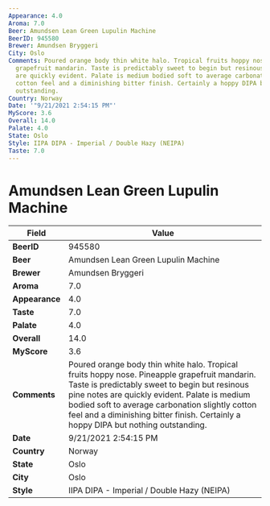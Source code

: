 ```yaml
---
Appearance: 4.0
Aroma: 7.0
Beer: Amundsen Lean Green Lupulin Machine
BeerID: 945580
Brewer: Amundsen Bryggeri
City: Oslo
Comments: Poured orange body thin white halo. Tropical fruits hoppy nose. Pineapple
  grapefruit mandarin. Taste is predictably sweet to begin but resinous pine notes
  are quickly evident. Palate is medium bodied soft to average carbonation slightly
  cotton feel and a diminishing bitter finish. Certainly a hoppy DIPA but nothing
  outstanding.
Country: Norway
Date: '"9/21/2021 2:54:15 PM"'
MyScore: 3.6
Overall: 14.0
Palate: 4.0
State: Oslo
Style: IIPA DIPA - Imperial / Double Hazy (NEIPA)
Taste: 7.0
---
```


# Amundsen Lean Green Lupulin Machine

| Field         | Value |
|---------------|-------|
| **BeerID** | 945580 |
| **Beer** | Amundsen Lean Green Lupulin Machine |
| **Brewer** | Amundsen Bryggeri |
| **Aroma** | 7.0 |
| **Appearance** | 4.0 |
| **Taste** | 7.0 |
| **Palate** | 4.0 |
| **Overall** | 14.0 |
| **MyScore** | 3.6 |
| **Comments** | Poured orange body thin white halo. Tropical fruits hoppy nose. Pineapple grapefruit mandarin. Taste is predictably sweet to begin but resinous pine notes are quickly evident. Palate is medium bodied soft to average carbonation slightly cotton feel and a diminishing bitter finish. Certainly a hoppy DIPA but nothing outstanding. |
| **Date** | 9/21/2021 2:54:15 PM |
| **Country** | Norway |
| **State** | Oslo |
| **City** | Oslo |
| **Style** | IIPA DIPA - Imperial / Double Hazy (NEIPA) |

